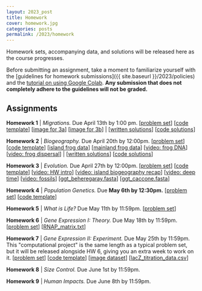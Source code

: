 ```yaml
---
layout: 2023_post
title: Homework
cover: homework.jpg
categories: posts
permalink: /2023/homework
---
```


Homework sets, accompanying data, and solutions will be released here as the course progresses.

Before submitting an assignment, take a moment to familiarize yourself with the [guidelines for homework submissions]({{ site.baseurl }}/2023/policies) and the [tutorial on using Google Colab](https://colab.research.google.com/drive/1fq_HaiuYb1L18uGcoA3eGs6taiUafR-6?usp=sharing). **Any submission that does not completely adhere to the guidelines will not be graded.**
 
## Assignments

**Homework 1** \| *Migrations.* Due April 13th by 1:00 pm. [[problem set](http://rpdata.caltech.edu/courses/bi1_2023/homework/wk1_migrations/hw1_migrations_PROBLEMS.pdf)] [[code template](https://colab.research.google.com/drive/1Ehk2WdWPd3pdxADoJWzATHOsOdncAW6J?usp=sharing)] [[image for 3a](http://rpdata.caltech.edu/courses/bi1_2023/homework/wk1_migrations/elephants_3a.jpg)] [[image for 3b](http://rpdata.caltech.edu/courses/bi1_2023/homework/wk1_migrations/elephants_3b.jpg)] | [[written solutions](https://drive.google.com/file/d/1xetjZaXb819u0oR-vlALNyx8glINDQYn/view?usp=share_link)] [[code solutions](https://drive.google.com/file/d/13OOrJqmYmaN4WaJwHN6-GsJSOMVBb5SS/view?usp=sharing)]

**Homework 2** \| *Biogeography.* Due April 20th by 12:00pm. [[problem set](http://rpdata.caltech.edu/courses/bi1_2023/homework/wk2_biogeography/hw2_biogeography_PROBLEMS.pdf)] [[code template](https://colab.research.google.com/drive/11lmLRkptBAO6S09NvbB096zDo19E5TqW?usp=sharing)] [[island frog data](http://rpdata.caltech.edu/courses/bi1_2023/homework/wk2_biogeography/frogs_st.txt)] [[mainland frog data](http://rpdata.caltech.edu/courses/bi1_2023/homework/wk2_biogeography/frogs_africa.txt)] [[video: frog DNA](http://rpdata.caltech.edu/courses/bi1_2023/videos/frogs_DNA.mp4)] [[video: frog dispersal](http://rpdata.caltech.edu/courses/bi1_2023/videos/frogs_dispersal.mp4)] | [[written solutions](https://drive.google.com/file/d/17pvL5px4ucjnRPThc5WkgQo9BFYyqtvx/view?usp=sharing)] [[code solutions](https://drive.google.com/file/d/1saQ4u1TUutkPi-2T7grBDRyHwOzy-lnw/view?usp=sharing)]

**Homework 3** \| *Evolution.* Due April 27th by 12:00pm. [[problem set](http://rpdata.caltech.edu/courses/bi1_2023/homework/wk3_deeptime/hw3_deeptime_PROBLEMS.pdf)] [[code template](https://colab.research.google.com/drive/1qkfwXfMWgyejetTpttHH4SuDjZvV4BgT?usp=sharing)] [[video: HW intro](http://rpdata.caltech.edu/courses/bi1_2023/homework/wk3_deeptime/hw3_intro.mp4)] [[video: island biogeography recap](http://rpdata.caltech.edu/courses/bi1_2023/videos/island_biogeo.mp4)] [[video: deep time](http://rpdata.caltech.edu/courses/bi1_2023/videos/deep_time.mp4)] [[video: fossils](http://rpdata.caltech.edu/courses/bi1_2023/videos/fossils.mp4)] [[ggt_beheregaray.fasta](http://rpdata.caltech.edu/courses/bi1_2023/homework/wk3_deeptime/ggt_beheregaray.fasta)] [[ggt_caccone.fasta](http://rpdata.caltech.edu/courses/bi1_2023/homework/wk3_deeptime/ggt_caccone.fasta)]

**Homework 4** \| *Population Genetics.* Due **May 6th by 12:30pm.** [[problem set](http://rpdata.caltech.edu/courses/bi1_2023/homework/wk4_popgen/hwk4_populationGenetics2023_PROBLEMS.pdf)] [[code template](https://colab.research.google.com/drive/1T0LKSH2DK-ybWtXUVQoeMqTU3R5PmaC3?usp=sharing)]

**Homework 5** \| *What is Life?* Due May 11th by 11:59pm. [[problem set](http://rpdata.caltech.edu/courses/bi1_2023/homework/wk5_life/hw5_buildcell_PROBLEMS.pdf)]

**Homework 6** \| *Gene Expression I: Theory.* Due May 18th by 11:59pm. [[problem set](http://rpdata.caltech.edu/courses/bi1_2023/homework/wk6_thermo/hw6_thermo_PROBLEMS.pdf)] [[RNAP_matrix.txt](http://rpdata.caltech.edu/courses/bi1_2023/data/RNAP_matrix.txt)]

**Homework 7** \| *Gene Expression II: Experiment.* Due May 25th by 11:59pm. This "computational project" is the same length as a typical problem set, but it will be released alongside HW 6, giving you an extra week to work on it. [[problem set](http://rpdata.caltech.edu/courses/bi1_2023/homework/wk7_exp/hw7_project_PROBLEMS.pdf)] [[code template](https://colab.research.google.com/drive/1n6R_77-bu9aKVO4Y6ZSOzdwSBOJJB36y?usp=sharing)] [[image dataset](http://rpdata.caltech.edu/courses/bi1_2023/data/lacI_titration.zip)] [[lacZ_titration_data.csv](http://rpdata.caltech.edu/courses/bi1_2023/data/lacZ_titration_data.csv)]

**Homework 8** \| *Size Control.* Due June 1st by 11:59pm.

**Homework 9** \| *Human Impacts.* Due June 8th by 11:59pm.